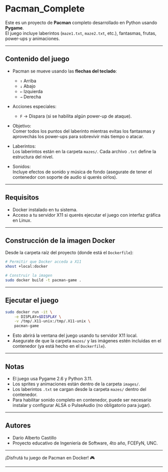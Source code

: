 # Pacman_Complete

Este es un proyecto de **Pacman** completo desarrollado en Python usando **Pygame**.  
El juego incluye laberintos (`maze1.txt`, `maze2.txt`, etc.), fantasmas, frutas, power-ups y animaciones.

---

## Contenido del juego

- Pacman se mueve usando las **flechas del teclado**:
  - `↑` Arriba  
  - `↓` Abajo  
  - `←` Izquierda  
  - `→` Derecha  

- Acciones especiales:
  - `F` → Dispara (si se habilita algún power-up de ataque).  

- Objetivo:  
  Comer todos los puntos del laberinto mientras evitas los fantasmas y aprovechás los power-ups para sobrevivir más tiempo o atacar.

- Laberintos:  
  Los laberintos están en la carpeta `mazes/`. Cada archivo `.txt` define la estructura del nivel.

- Sonidos:  
  Incluye efectos de sonido y música de fondo (asegurate de tener el contenedor con soporte de audio si querés oírlos).

---

## Requisitos

- Docker instalado en tu sistema.
- Acceso a tu servidor X11 si querés ejecutar el juego con interfaz gráfica en Linux.

---

## Construcción de la imagen Docker

Desde la carpeta raíz del proyecto (donde está el `Dockerfile`):

```bash
# Permitir que Docker acceda a X11
xhost +local:docker

# Construir la imagen
sudo docker build -t pacman-game .
````

---

## Ejecutar el juego

```bash
sudo docker run -it \
    -e DISPLAY=$DISPLAY \
    -v /tmp/.X11-unix:/tmp/.X11-unix \
    pacman-game
```

* Esto abrirá la ventana del juego usando tu servidor X11 local.
* Asegurate de que la carpeta `mazes/` y las imágenes estén incluidas en el contenedor (ya está hecho en el `Dockerfile`).

---

## Notas

* El juego usa Pygame 2.6 y Python 3.11.
* Los sprites y animaciones están dentro de la carpeta `images/`.
* Los laberintos `.txt` se cargan desde la carpeta `mazes/` dentro del contenedor.
* Para habilitar sonido completo en contenedor, puede ser necesario instalar y configurar ALSA o PulseAudio (no obligatorio para jugar).

---

## Autores

* Darío Alberto Castillo
* Proyecto educativo de Ingeniería de Software, 4to año, FCEFyN, UNC.

---

¡Disfrutá tu juego de Pacman en Docker! 🎮


---


